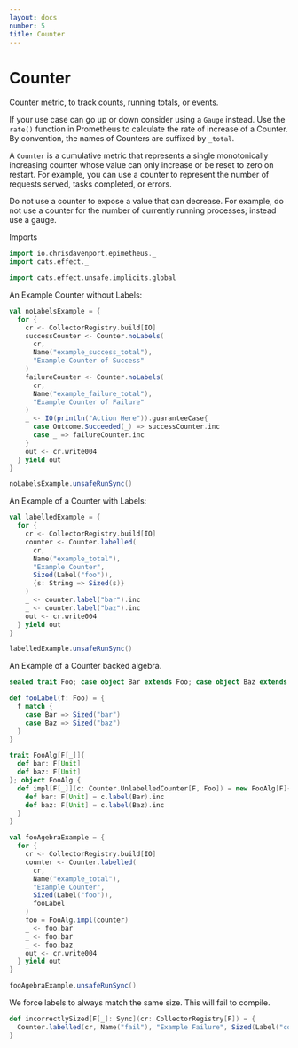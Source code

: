 ```yaml
---
layout: docs
number: 5
title: Counter
---
```


# Counter

Counter metric, to track counts, running totals, or events.

If your use case can go up or down consider using a `Gauge` instead.
Use the `rate()` function in Prometheus to calculate the rate of increase of a Counter.
By convention, the names of Counters are suffixed by `_total`.

A `Counter` is a cumulative metric that represents a single monotonically increasing counter whose value can only increase or be reset to zero on restart. For example, you can use a counter to represent the number of requests served, tasks completed, or errors.

Do not use a counter to expose a value that can decrease. For example, do not use a counter for the number of currently running processes; instead use a gauge.

Imports

```scala mdoc:silent
import io.chrisdavenport.epimetheus._
import cats.effect._

import cats.effect.unsafe.implicits.global
```

An Example Counter without Labels:

```scala mdoc
val noLabelsExample = {
  for {
    cr <- CollectorRegistry.build[IO]
    successCounter <- Counter.noLabels(
      cr,
      Name("example_success_total"),
      "Example Counter of Success"
    )
    failureCounter <- Counter.noLabels(
      cr,
      Name("example_failure_total"),
      "Example Counter of Failure"
    )
    _ <- IO(println("Action Here")).guaranteeCase{
      case Outcome.Succeeded(_) => successCounter.inc
      case _ => failureCounter.inc
    }
    out <- cr.write004
  } yield out
}

noLabelsExample.unsafeRunSync()
```

An Example of a Counter with Labels:

```scala mdoc
val labelledExample = {
  for {
    cr <- CollectorRegistry.build[IO]
    counter <- Counter.labelled(
      cr,
      Name("example_total"),
      "Example Counter",
      Sized(Label("foo")),
      {s: String => Sized(s)}
    )
    _ <- counter.label("bar").inc
    _ <- counter.label("baz").inc
    out <- cr.write004
  } yield out
}

labelledExample.unsafeRunSync()
```

An Example of a Counter backed algebra.

```scala mdoc
sealed trait Foo; case object Bar extends Foo; case object Baz extends Foo;

def fooLabel(f: Foo) = {
  f match {
    case Bar => Sized("bar")
    case Baz => Sized("baz")
  }
}

trait FooAlg[F[_]]{
  def bar: F[Unit]
  def baz: F[Unit]
}; object FooAlg {
  def impl[F[_]](c: Counter.UnlabelledCounter[F, Foo]) = new FooAlg[F]{
    def bar: F[Unit] = c.label(Bar).inc
    def baz: F[Unit] = c.label(Baz).inc
  }
}

val fooAgebraExample = {
  for {
    cr <- CollectorRegistry.build[IO]
    counter <- Counter.labelled(
      cr,
      Name("example_total"),
      "Example Counter",
      Sized(Label("foo")),
      fooLabel
    )
    foo = FooAlg.impl(counter)
    _ <- foo.bar
    _ <- foo.bar
    _ <- foo.baz
    out <- cr.write004
  } yield out
}

fooAgebraExample.unsafeRunSync()
```

We force labels to always match the same size. This will fail to compile.

```scala
def incorrectlySized[F[_]: Sync](cr: CollectorRegistry[F]) = {
  Counter.labelled(cr, Name("fail"), "Example Failure", Sized(Label("color"), Name("method")), {s: String => Sized(s)})
}
```
